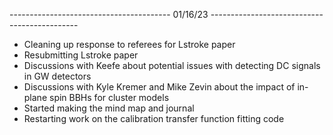 ---------------------------------------- 01/16/23 ---------------------------------------------
- Cleaning up response to referees for Lstroke paper
- Resubmitting Lstroke paper
- Discussions with Keefe about potential issues with detecting DC signals in GW detectors
- Discussions with Kyle Kremer and Mike Zevin about the impact of in-plane spin BBHs for cluster models
- Started making the mind map and journal 
- Restarting work on the calibration transfer function fitting code 
